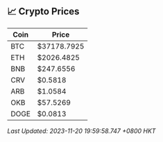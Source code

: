 ## 📈 Crypto Prices

| Coin | Price |
| ---- | ----- |
| BTC | $37178.7925 |
| ETH | $2026.4825 |
| BNB | $247.6556 |
| CRV | $0.5818 |
| ARB | $1.0584 |
| OKB | $57.5269 |
| DOGE | $0.0813 |

_Last Updated: 2023-11-20 19:59:58.747 +0800 HKT_